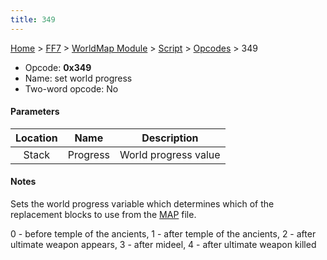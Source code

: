 ```yaml
---
title: 349
---
```


[Home](/Main%20Page.md) > [FF7](/FF7.md) > [WorldMap Module](/FF7/WorldMap%20Module.md) > [Script](/FF7/WorldMap%20Module/Script.md) > [Opcodes](/FF7/WorldMap%20Module/Script/Opcodes.md) > 349

-   Opcode: **0x349**
-   Name: set world progress
-   Two-word opcode: No

#### Parameters

| Location |   Name   |     Description      |
|:--------:|:--------:|:--------------------:|
|  Stack   | Progress | World progress value |

#### Notes

Sets the world progress variable which determines which of the
replacement blocks to use from the [MAP][] file.

0 - before temple of the ancients, 1 - after temple of the ancients, 2 -
after ultimate weapon appears, 3 - after mideel, 4 - after ultimate
weapon killed

  [MAP]: /FF7/WorldMap%20Module.md#MAP%20Format "wikilink"

